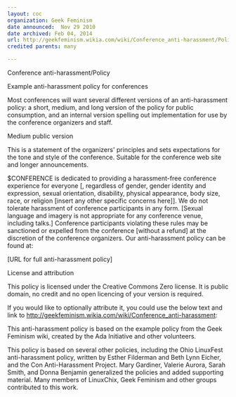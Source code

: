 ```yaml
---
layout: coc
organization: Geek Feminism
date announced:  Nov 29 2010
date archived: Feb 04, 2014
url: http://geekfeminism.wikia.com/wiki/Conference_anti-harassment/Policy
credited parents: many 

---
```


Conference anti-harassment/Policy

Example anti-harassment policy for conferences

Most conferences will want several different versions of an anti-harassment policy: a short, medium, and long version of the policy for public consumption, and an internal version spelling out implementation for use by the conference organizers and staff.

Medium public version

This is a statement of the organizers' principles and sets expectations for the tone and style of the conference. Suitable for the conference web site and longer announcements.

$CONFERENCE is dedicated to providing a harassment-free conference experience for everyone [, regardless of gender, gender identity and expression, sexual orientation, disability, physical appearance, body size, race, or religion [insert any other specific concerns here]]. We do not tolerate harassment of conference participants in any form. [Sexual language and imagery is not appropriate for any conference venue, including talks.] Conference participants violating these rules may be sanctioned or expelled from the conference [without a refund] at the discretion of the conference organizers. Our anti-harassment policy can be found at:

[URL for full anti-harassment policy]

License and attribution

This policy is licensed under the Creative Commons Zero license. It is public domain, no credit and no open licencing of your version is required.

If you would like to optionally attribute it, you could use the below text and link to http://geekfeminism.wikia.com/wiki/Conference_anti-harassment:

This anti-harassment policy is based on the example policy from the Geek Feminism wiki, created by the Ada Initiative and other volunteers.

This policy is based on several other policies, including the Ohio LinuxFest anti-harassment policy, written by Esther Filderman and Beth Lynn Eicher, and the Con Anti-Harassment Project. Mary Gardiner, Valerie Aurora, Sarah Smith, and Donna Benjamin generalized the policies and added supporting material. Many members of LinuxChix, Geek Feminism and other groups contributed to this work.